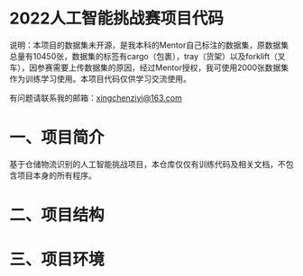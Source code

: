 # 2022人工智能挑战赛项目代码



说明：本项目的数据集未开源，是我本科的Mentor自己标注的数据集，原数据集总量有10450张，数据集的标签有cargo（包裹），tray（货架）以及forklift（叉车），因参赛需要上传数据集的原因，经过Mentor授权，我可使用2000张数据集作为训练学习使用。本项目代码仅供学习交流使用。

有问题请联系我的邮箱：xingchenziyi@163.com

# 一、项目简介

基于仓储物流识别的人工智能挑战项目，本仓库仅仅有训练代码及相关文档，不包含项目本身的所有程序。

# 二、项目结构



# 三、项目环境





